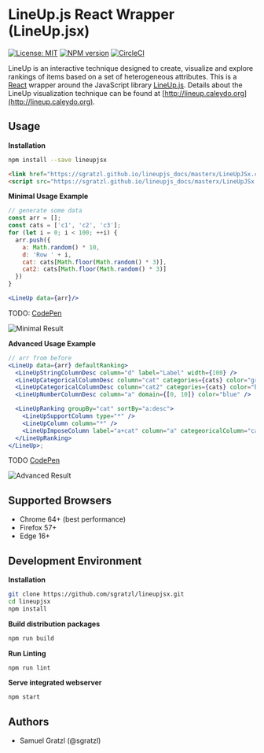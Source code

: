 LineUp.js React Wrapper (LineUp.jsx)
====================================

[![License: MIT][mit-image]][mit-url] [![NPM version][npm-image]][npm-url]  [![CircleCI][ci-image]][ci-url] 

LineUp is an interactive technique designed to create, visualize and explore rankings of items based on a set of heterogeneous attributes. 
This is a [React](https://reactjs.org/) wrapper around the JavaScript library [LineUp.js](https://github.com/sgratzl/lineupjs). Details about the LineUp visualization technique can be found at [http://lineup.caleydo.org](http://lineup.caleydo.org). 

Usage
-----

**Installation**

```bash
npm install --save lineupjsx
```

```html
<link href="https://sgratzl.github.io/lineupjs_docs/masterx/LineUpJSx.css" rel="stylesheet">
<script src="https://sgratzl.github.io/lineupjs_docs/masterx/LineUpJSx.min.js"></script>
```

**Minimal Usage Example**

```javascript
// generate some data
const arr = [];
const cats = ['c1', 'c2', 'c3'];
for (let i = 0; i < 100; ++i) {
  arr.push({
    a: Math.random() * 10,
    d: 'Row ' + i,
    cat: cats[Math.floor(Math.random() * 3)],
    cat2: cats[Math.floor(Math.random() * 3)]
  })
}
```
```jsx
<LineUp data={arr}/>
```

TODO: 
[CodePen]()

![Minimal Result](https://user-images.githubusercontent.com/4129778/34654173-32180ff8-f3f8-11e7-8469-229fa34a65dc.png)


**Advanced Usage Example**

```jsx
// arr from before
<LineUp data={arr} defaultRanking>
  <LineUpStringColumnDesc column="d" label="Label" width={100} />
  <LineUpCategoricalColumnDesc column="cat" categories={cats} color="green" />
  <LineUpCategoricalColumnDesc column="cat2" categories={cats} color="blue" />
  <LineUpNumberColumnDesc column="a" domain={[0, 10]} color="blue" />

  <LineUpRanking groupBy="cat" sortBy="a:desc">
    <LineUpSupportColumn type="*" />
    <LineUpColumn column="*" />
    <LineUpImposeColumn label="a+cat" column="a" categeoricalColumn="cat2" />
  </LineUpRanking>
</LineUp>;
```

TODO
[CodePen]()

![Advanced Result](https://user-images.githubusercontent.com/4129778/34654174-3235f784-f3f8-11e7-9361-44f5fa068bb9.png)


Supported Browsers
------------------

 * Chrome 64+ (best performance)
 * Firefox 57+
 * Edge 16+
 


Development Environment
-----------------------

**Installation**

```bash
git clone https://github.com/sgratzl/lineupjsx.git
cd lineupjsx
npm install
```

**Build distribution packages**

```bash
npm run build
```

**Run Linting**

```bash
npm run lint
```


**Serve integrated webserver**

```bash
npm start
```


Authors
-------

 * Samuel Gratzl (@sgratzl)

[npm-image]: https://badge.fury.io/js/lineupjsx.svg
[npm-url]: https://npmjs.org/package/lineupjsx
[mit-image]: https://img.shields.io/badge/License-MIT-yellow.svg
[mit-url]: https://opensource.org/licenses/MIT
[ci-image]: https://circleci.com/gh/sgratzl/lineupjsx.svg?style=shield
[ci-url]: https://circleci.com/gh/sgratzl/lineupjsx


 

